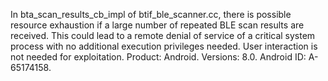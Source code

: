 In bta_scan_results_cb_impl of btif_ble_scanner.cc, there is possible resource exhaustion if a large number of repeated BLE scan results are received. This could lead to a remote denial of service of a critical system process with no additional execution privileges needed. User interaction is not needed for exploitation. Product: Android. Versions: 8.0. Android ID: A-65174158.